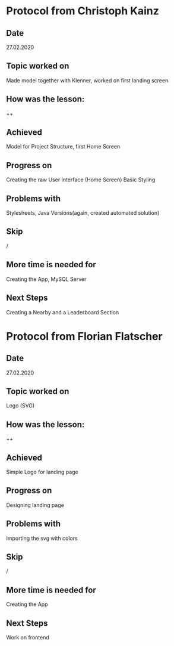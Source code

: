 # Protocol from Christoph Kainz

## Date

27.02.2020

## Topic worked on

Made model together with Klenner, worked on first landing screen

## How was the lesson:

++

## Achieved

Model for Project Structure, first Home Screen 

## Progress on

Creating the raw User Interface (Home Screen)
Basic Styling

## Problems with

Stylesheets, Java Versions(again, created automated solution)

## Skip

/

## More time is needed for

Creating the App, MySQL Server

## Next Steps

Creating a Nearby and a Leaderboard Section




# Protocol from Florian Flatscher

## Date

27.02.2020

## Topic worked on

Logo (SVG)

## How was the lesson:

++

## Achieved

Simple Logo for landing page 

## Progress on

Designing landing page

## Problems with

Importing the svg with colors

## Skip

/

## More time is needed for

Creating the App

## Next Steps

Work on frontend

